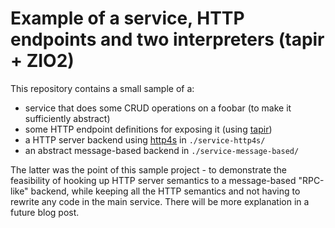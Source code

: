 # Example of a service, HTTP endpoints and two interpreters (tapir + ZIO2)

This repository contains a small sample of a:

 * service that does some CRUD operations on a foobar (to make it sufficiently abstract)
 * some HTTP endpoint definitions for exposing it (using [tapir])
 * a HTTP server backend using [http4s] in `./service-http4s/`
 * an abstract message-based backend in `./service-message-based/`

The latter was the point of this sample project - to demonstrate the feasibility of hooking
up HTTP server semantics to a message-based "RPC-like" backend, while keeping all the HTTP semantics
and not having to rewrite any code in the main service. There will be more explanation in a future blog post.

[http4s]: https://http4s.org/
[tapir]: https://tapir.softwaremill.com
[zio]: https://zio.dev
